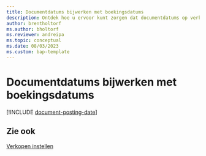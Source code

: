 ```yaml
---
title: Documentdatums bijwerken met boekingsdatums
description: Ontdek hoe u ervoor kunt zorgen dat documentdatums op verkoop- en inkoopdocumenten overeenkomen met de boekingsdatums.
author: brentholtorf
ms.author: bholtorf
ms.reviewer: andreipa
ms.topic: conceptual
ms.date: 08/03/2023
ms.custom: bap-template
---
```


# Documentdatums bijwerken met boekingsdatums

[!INCLUDE [document-posting-date](includes/document-posting-date.md)]

## Zie ook

[Verkopen instellen](sales-setup-sales.md)